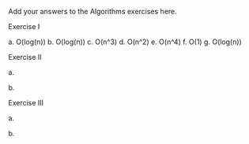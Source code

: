 Add your answers to the Algorithms exercises here.

Exercise I

a. O(log(n))
b. O(log(n))
c. O(n^3)
d. O(n^2)
e. O(n^4)
f. O(1)
g. O(log(n))


Exercise II

a. 

b.


Exercise III

a.

b.